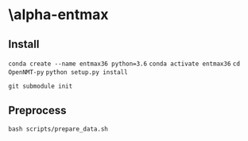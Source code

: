 # \alpha-entmax

## Install
`conda create --name entmax36 python=3.6`
`conda activate entmax36`
`cd OpenNMT-py`
`python setup.py install`

`git submodule init`

## Preprocess
`bash scripts/prepare_data.sh`
